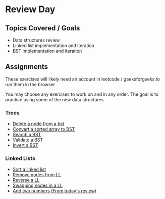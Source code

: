 # Review Day

## Topics Covered / Goals
- Data structures review
- Linked list implementation and iteration
- BST implementation and iteration


## Assignments
These exercises will likely need an account in leetcode / geeksforgeeks to run them in the browser

You may choose any exercises to work on and in any order. The goal is to practice using some of the new data structures

### Trees
- [Delete a node from a bst](https://practice.geeksforgeeks.org/problems/delete-a-node-from-bst/1?utm_source=gfg&utm_medium=article&utm_campaign=bottom_sticky_on_article)
- [Convert a sorted array to BST](https://leetcode.com/problems/convert-sorted-array-to-binary-search-tree/)
- [Search a BST](https://leetcode.com/problems/search-in-a-binary-search-tree/)
- [Validate a BST](https://leetcode.com/problems/validate-binary-search-tree/)
- [Invert a BST](https://leetcode.com/problems/invert-binary-tree/)

### Linked Lists
- [Sort a linked list](https://leetcode.com/problems/sort-list/)
- [Remove nodes from LL](https://leetcode.com/problems/remove-nodes-from-linked-list/)
- [Reverse a LL](https://leetcode.com/problems/reverse-linked-list/)
- [Swapping nodes in a LL](https://leetcode.com/problems/swapping-nodes-in-a-linked-list/)
- [Add two numbers (From today's review)](https://leetcode.com/problems/add-two-numbers/)